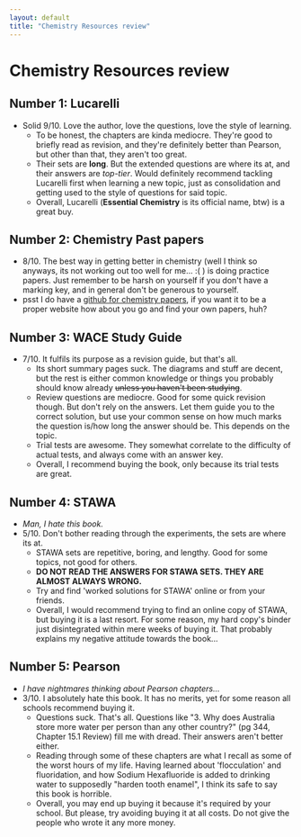 ```yaml
---
layout: default
title: "Chemistry Resources review"
---
```

# Chemistry Resources review
## Number 1: Lucarelli
- Solid 9/10. Love the author, love the questions, love the style of learning.
	- To be honest, the chapters are kinda mediocre. They're good to briefly read as revision, and they're definitely better than Pearson, but other than that, they aren't too great.
	- Their sets are **long**. But the extended questions are where its at, and their answers are *top-tier*. Would definitely recommend tackling Lucarelli first when learning a new topic, just as consolidation and getting used to the style of questions for said topic.
	- Overall, Lucarelli (**Essential Chemistry** is its official name, btw) is a great buy.

## Number 2: Chemistry Past papers
- 8/10. The best way in getting better in chemistry (well I think so anyways, its not working out too well for me... :( ) is doing practice papers. Just remember to be harsh on yourself if you don't have a marking key, and in general don't be generous to yourself.
- psst I do have a [github for chemistry papers](https://github.com/EddieTheEd/ATAR-Yr11-Exams-Tests), if you want it to be a proper website how about you go and find your own papers, huh?

## Number 3: WACE Study Guide
- 7/10. It fulfils its purpose as a revision guide, but that's all.
	- Its short summary pages suck. The diagrams and stuff are decent, but the rest is either common knowledge or things you probably should know already ~~unless you haven't been studying~~. 
	- Review questions are mediocre. Good for some quick revision though. But don't rely on the answers. Let them guide you to the correct solution, but use your common sense on how much marks the question is/how long the answer should be. This depends on the topic.
	- Trial tests are awesome. They somewhat correlate to the difficulty of actual tests, and always come with an answer key. 
	- Overall, I recommend buying the book, only because its trial tests are great.

## Number 4: STAWA
- *Man, I hate this book.*
- 5/10. Don't bother reading through the experiments, the sets are where its at.
	- STAWA sets are repetitive, boring, and lengthy. Good for some topics, not good for others.
	- **DO NOT READ THE ANSWERS FOR STAWA SETS. THEY ARE ALMOST ALWAYS WRONG.** 
	- Try and find 'worked solutions for STAWA' online or from your friends.
	- Overall, I would recommend trying to find an online copy of STAWA, but buying it is a last resort. For some reason, my hard copy's binder just disintegrated within mere weeks of buying it. That probably explains my negative attitude towards the book...

## Number 5: Pearson
- *I have nightmares thinking about Pearson chapters...*
- 3/10. I absolutely hate this book. It has no merits, yet for some reason all schools recommend buying it.
	- Questions suck. That's all. Questions like "3. Why does Australia store more water per person than any other country?" (pg 344, Chapter 15.1 Review) fill me with dread. Their answers aren't better either.
	- Reading through some of these chapters are what I recall as some of the worst hours of my life. Having learned about 'flocculation' and fluoridation, and how Sodium Hexafluoride is added to drinking water to supposedly "harden tooth enamel", I think its safe to say this book is horrible.
	- Overall, you may end up buying it because it's required by your school. But please, try avoiding buying it at all costs. Do not give the people who wrote it any more money.

